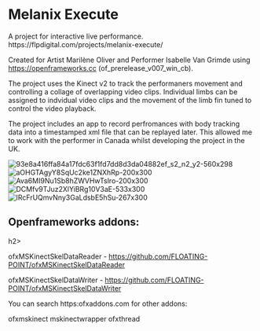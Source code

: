 <h1>Melanix Execute </h1>
A project for interactive live performance. https://flpdigital.com/projects/melanix-execute/

Created for Artist Marilène Oliver and Performer Isabelle Van Grimde using  https://openframeworks.cc (of_prerelease_v007_win_cb).

The project uses the Kinect v2 to track the performaners movement and controlling a collage of overlapping video clips. 
Individual limbs can be assigned to indvidual video clips and the movement of the limb fin tuned to control the video playback.

The project includes an app to record perfromances with body tracking data into a timestamped xml file that can be replayed later. This allowed me to work with the performer in Canada whilst developing the project in the UK.

![93e8a416ffa84a17fdc63f1fd7dd8d3da04882ef_s2_n2_y2-560x298](https://github.com/user-attachments/assets/80383c7d-3040-43fb-9627-5fa1bfcebadf)
![aOHGTAgyY8SqUc2ke1ZNXhRp-200x300](https://github.com/user-attachments/assets/1525a826-7a9b-4f1a-be4d-542be771324c)
![Ava6MI9Nu1Sb8hZWVHwTslro-200x300](https://github.com/user-attachments/assets/9dfc5358-71c7-4643-9806-a9d344bdc74e)
![DCMfv9TJuz2XlYiBRg10V3aE-533x300](https://github.com/user-attachments/assets/b1f98444-c92d-4452-8a61-c49e2051a6fd)
![IRcFrUQmvNny3GaLdsbE5hSu-267x300](https://github.com/user-attachments/assets/06ce4123-c48f-41a4-afb9-0cd408513150)


<h2>Openframeworks addons:</h2>h2>

ofxMSKinectSkelDataReader - https://github.com/FLOATING-POINT/ofxMSKinectSkelDataReader

ofxMSKinectSkelDataWriter - https://github.com/FLOATING-POINT/ofxMSKinectSkelDataWriter

You can search https:ofxaddons.com for other addons:

ofxmskinect
mskinectwrapper
ofxthread

